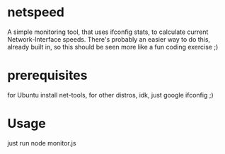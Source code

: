# netspeed
A simple monitoring tool, that uses ifconfig stats, to calculate current Network-Interface speeds.
There's probably an easier way to do this, already built in, so this should be seen more like a fun coding exercise ;)

# prerequisites
for Ubuntu install net-tools, for other distros, idk, just google ifconfig ;)

# Usage
just run node monitor.js
